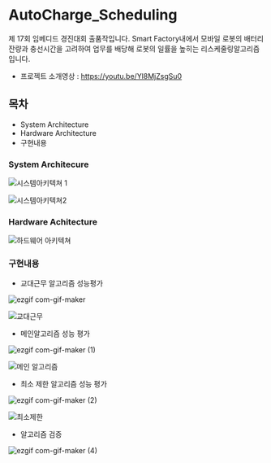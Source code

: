 # AutoCharge_Scheduling
제 17회 임베디드 경진대회 출품작입니다. Smart Factory내에서 모바일 로봇의 배터리 잔량과 충선시간을 고려하여 업무를 배당해 로봇의 일률을 높히는 리스케줄링알고리즘입니다.

- 프로젝트 소개영상 : https://youtu.be/Yl8MjZsgSu0

## 목차

- System Architecture
- Hardware Architecture
- 구현내용


### System Architecure
![시스템아키텍쳐 1](https://user-images.githubusercontent.com/49723556/100662160-dd407780-3397-11eb-9d21-7acf05feae24.PNG)

![시스템아키텍쳐2](https://user-images.githubusercontent.com/49723556/100662197-e7fb0c80-3397-11eb-86fe-9024db1e4a30.PNG)

### Hardware Achitecture
![하드웨어 아키텍쳐](https://user-images.githubusercontent.com/49723556/100662108-cb5ed480-3397-11eb-9255-000017e4557a.PNG)

### 구현내용

- 교대근무 알고리즘 성능평가

![ezgif com-gif-maker](https://user-images.githubusercontent.com/49723556/100662576-71aada00-3398-11eb-8bf9-3dbb21b8e389.gif)

![교대근무](https://user-images.githubusercontent.com/49723556/100663060-15948580-3399-11eb-8e3d-77b99a023119.png)


- 메인알고리즘 성능 평가

![ezgif com-gif-maker (1)](https://user-images.githubusercontent.com/49723556/100662690-956e2000-3398-11eb-9784-0fd10981f9e8.gif)

![메인 알고리즘](https://user-images.githubusercontent.com/49723556/100663110-2b09af80-3399-11eb-9044-7b5a13fe872f.png)


- 최소 제한 알고리즘 성능 평가

![ezgif com-gif-maker (2)](https://user-images.githubusercontent.com/49723556/100662796-ba629300-3398-11eb-8486-b671fe42b590.gif)

![최소제한](https://user-images.githubusercontent.com/49723556/100663279-65734c80-3399-11eb-9a88-fcf86b6eec53.png)

- 알고리즘 검증


![ezgif com-gif-maker (4)](https://user-images.githubusercontent.com/49723556/100664023-6f497f80-339a-11eb-867a-ab2841563c44.gif)


